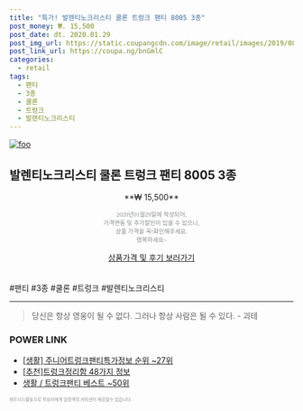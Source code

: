 ```yaml
--- 
title: "특가! 발렌티노크리스티 쿨론 트렁크 팬티 8005 3종" 
post_money: ₩. 15,500 
post_date: dt. 2020.01.29 
post_img_url: https://static.coupangcdn.com/image/retail/images/2019/08/20/19/0/1fe923c2-2e69-4e07-aeb3-3d8d3d4ff3b2.jpg 
post_link_url: https://coupa.ng/bnGmlC 
categories: 
  - retail 
tags: 
  - 팬티 
  - 3종 
  - 쿨론 
  - 트렁크 
  - 발렌티노크리스티 
--- 
```

[![foo](https://static.coupangcdn.com/image/retail/images/2019/08/20/19/0/1fe923c2-2e69-4e07-aeb3-3d8d3d4ff3b2.jpg)](https://coupa.ng/bnGmlC) 

## 발렌티노크리스티 쿨론 트렁크 팬티 8005 3종 
<p style="text-align: center;">**₩ 15,500**</p> 
<p style="text-align: center;"><span style="color: #898c8f; font-family: Georgia,Times,serif; font-size: 0.75em;">2020년01월29일에 작성되어, <br>가격변동 및 추가할인이 있을 수 있으니,<br> 상품 가격을 꼭!확인해주세요.<br>행복하세요~</span> 
</p>	 
<div markdown="0" style="text-align: center;"><a href="https://coupa.ng/bnGmlC" class="btn btn--success">상품가격 및 후기 보러가기</a></div> 
<br><br> 
  #팬티 #3종 #쿨론 #트렁크 #발렌티노크리스티 
<hr> 

> 당신은 항상 영웅이 될 수 없다. 그러나 항상 사람은 될 수 있다. - 괴테 


### POWER LINK

* <a href="https://blog.naver.com/fasyy4321/221774139644" target="_blank"> [생활] 주니어트렁크팬티특가정보 순위 ~27위</a>
* <a href="https://blog.naver.com/fasyy4321/221790673180" target="_blank">[추천]트렁크정리함 48가지 정보</a>
* <a href="https://blog.naver.com/santokki14/221788368004" target="_blank">생활 / 트렁크팬티 베스트 ~50위</a>

<span style="color: #898c8f; font-family: Georgia,Times,serif; font-size: 0.55em;">파트너스활동으로 작성자에게 일정액의 커미션이 제공될수 있습니다.</span> 
